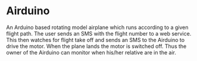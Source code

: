 Airduino
========

An Arduino based rotating model airplane which runs according to a given flight path. The user sends an SMS with the flight number to a web service. This then watches for flight take off and sends an SMS to the Airduino to drive the motor. When the plane lands the motor is switched off. Thus the owner of the Airduino can monitor when his/her relative are in the air.